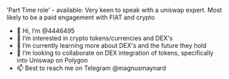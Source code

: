 'Part Time role' - available: Very keen to speak with a uniswap expert. Most likely to be a paid engagement with FIAT and crypto


- 👋 Hi, I’m @4446495
- 👀 I’m interested in crypto tokens/currencies and DEX's
- 🌱 I’m currently learning more about DEX's and the future they hold
- 💞️ I’m looking to collaborate on DEX integration of tokens, specifically into Uniswap on Polygon
- 📫 Best to reach me on Telegram @magnusmaynard

<!---
4446495/4446495 is a ✨ special ✨ repository because its `README.md` (this file) appears on your GitHub profile.
You can click the Preview link to take a look at your changes.
--->
